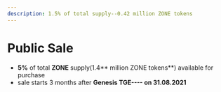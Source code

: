 ```yaml
---
description: 1.5% of total supply--0.42 million ZONE tokens
---
```


# Public Sale

* **5%** of total **ZONE** supply(1.4** million ZONE tokens**) available for purchase
* sale starts 3 months after **Genesis TGE---- on 31.08.2021**
